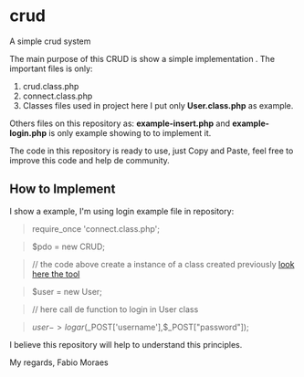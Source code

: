 # crud
A simple crud system

The main purpose of this CRUD is show a simple implementation .
The important files is only:

1. crud.class.php
2. connect.class.php
3. Classes files used in project here I put only **User.class.php** as example.
 
Others files on this repository as: **example-insert.php** and **example-login.php** is only example showing to to implement it.

The code in this repository is ready to use, just Copy and Paste, feel free to improve this code and help de community.

## How to Implement
I show a example, I'm using login example file in repository:

> require_once 'connect.class.php';

>$pdo = new CRUD;

>// the code above create a instance of a class created previously [look here the tool](https://github.com/povman/crudclassgenerator)

>$user = new User;

> // here call de function to login in User class

>$user->logar($_POST['username'],$_POST["password"]);

I believe this repository will help to understand this principles.

My regards,
Fabio Moraes

